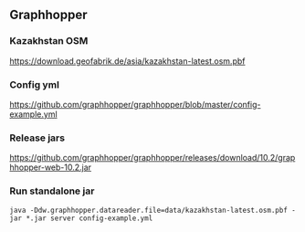 ## Graphhopper

### Kazakhstan OSM
https://download.geofabrik.de/asia/kazakhstan-latest.osm.pbf

### Config yml
https://github.com/graphhopper/graphhopper/blob/master/config-example.yml

### Release jars
https://github.com/graphhopper/graphhopper/releases/download/10.2/graphhopper-web-10.2.jar

### Run standalone jar
```
java -Ddw.graphhopper.datareader.file=data/kazakhstan-latest.osm.pbf -jar *.jar server config-example.yml
```
